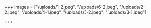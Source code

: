 +++
images = ["/uploads/1-2.jpeg", "/uploads/6-2.jpeg", "/uploads/2-2.jpeg", "/uploads/4-1.jpeg", "/uploads/5-2.jpeg", "/uploads/3-1.jpeg"]

+++
